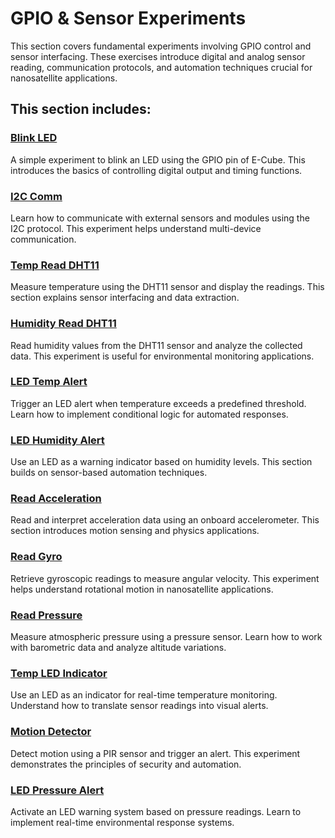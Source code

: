 # GPIO & Sensor Experiments

This section covers fundamental experiments involving GPIO control and sensor interfacing. These exercises introduce digital and analog sensor reading, communication protocols, and automation techniques crucial for nanosatellite applications.


## This section includes:

### [Blink LED](blinking_led.md)
A simple experiment to blink an LED using the GPIO pin of E-Cube. This introduces the basics of controlling digital output and timing functions.

### [I2C Comm](i2c_communication.md)
Learn how to communicate with external sensors and modules using the I2C protocol. This experiment helps understand multi-device communication.

### [Temp Read DHT11](temp_reading_dht11.md)
Measure temperature using the DHT11 sensor and display the readings. This section explains sensor interfacing and data extraction.

### [Humidity Read DHT11](humidity_reading_dht11.md)
Read humidity values from the DHT11 sensor and analyze the collected data. This experiment is useful for environmental monitoring applications.

### [LED Temp Alert](temp_led_warning.md)
Trigger an LED alert when temperature exceeds a predefined threshold. Learn how to implement conditional logic for automated responses.

### [LED Humidity Alert](humidity_led_warning.md)
Use an LED as a warning indicator based on humidity levels. This section builds on sensor-based automation techniques.

### [Read Acceleration](acceleration_values.md)
Read and interpret acceleration data using an onboard accelerometer. This section introduces motion sensing and physics applications.

### [Read Gyro](gyroscopic_values.md)
Retrieve gyroscopic readings to measure angular velocity. This experiment helps understand rotational motion in nanosatellite applications.

### [Read Pressure](pressure_values.md)
Measure atmospheric pressure using a pressure sensor. Learn how to work with barometric data and analyze altitude variations.

### [Temp LED Indicator](temp_led_indicator.md)
Use an LED as an indicator for real-time temperature monitoring. Understand how to translate sensor readings into visual alerts.

### [Motion Detector](motion_detector.md)
Detect motion using a PIR sensor and trigger an alert. This experiment demonstrates the principles of security and automation.

### [LED Pressure Alert](pressure_led_warning.md)
Activate an LED warning system based on pressure readings. Learn to implement real-time environmental response systems.
